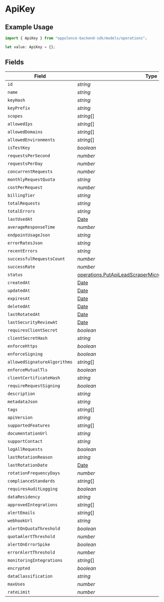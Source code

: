 # ApiKey

## Example Usage

```typescript
import { ApiKey } from "oppulence-backend-sdk/models/operations";

let value: ApiKey = {};
```

## Fields

| Field                                                                                                                                    | Type                                                                                                                                     | Required                                                                                                                                 | Description                                                                                                                              |
| ---------------------------------------------------------------------------------------------------------------------------------------- | ---------------------------------------------------------------------------------------------------------------------------------------- | ---------------------------------------------------------------------------------------------------------------------------------------- | ---------------------------------------------------------------------------------------------------------------------------------------- |
| `id`                                                                                                                                     | *string*                                                                                                                                 | :heavy_minus_sign:                                                                                                                       | N/A                                                                                                                                      |
| `name`                                                                                                                                   | *string*                                                                                                                                 | :heavy_minus_sign:                                                                                                                       | N/A                                                                                                                                      |
| `keyHash`                                                                                                                                | *string*                                                                                                                                 | :heavy_minus_sign:                                                                                                                       | N/A                                                                                                                                      |
| `keyPrefix`                                                                                                                              | *string*                                                                                                                                 | :heavy_minus_sign:                                                                                                                       | N/A                                                                                                                                      |
| `scopes`                                                                                                                                 | *string*[]                                                                                                                               | :heavy_minus_sign:                                                                                                                       | N/A                                                                                                                                      |
| `allowedIps`                                                                                                                             | *string*[]                                                                                                                               | :heavy_minus_sign:                                                                                                                       | N/A                                                                                                                                      |
| `allowedDomains`                                                                                                                         | *string*[]                                                                                                                               | :heavy_minus_sign:                                                                                                                       | N/A                                                                                                                                      |
| `allowedEnvironments`                                                                                                                    | *string*[]                                                                                                                               | :heavy_minus_sign:                                                                                                                       | N/A                                                                                                                                      |
| `isTestKey`                                                                                                                              | *boolean*                                                                                                                                | :heavy_minus_sign:                                                                                                                       | N/A                                                                                                                                      |
| `requestsPerSecond`                                                                                                                      | *number*                                                                                                                                 | :heavy_minus_sign:                                                                                                                       | N/A                                                                                                                                      |
| `requestsPerDay`                                                                                                                         | *number*                                                                                                                                 | :heavy_minus_sign:                                                                                                                       | N/A                                                                                                                                      |
| `concurrentRequests`                                                                                                                     | *number*                                                                                                                                 | :heavy_minus_sign:                                                                                                                       | N/A                                                                                                                                      |
| `monthlyRequestQuota`                                                                                                                    | *string*                                                                                                                                 | :heavy_minus_sign:                                                                                                                       | N/A                                                                                                                                      |
| `costPerRequest`                                                                                                                         | *number*                                                                                                                                 | :heavy_minus_sign:                                                                                                                       | N/A                                                                                                                                      |
| `billingTier`                                                                                                                            | *string*                                                                                                                                 | :heavy_minus_sign:                                                                                                                       | N/A                                                                                                                                      |
| `totalRequests`                                                                                                                          | *string*                                                                                                                                 | :heavy_minus_sign:                                                                                                                       | N/A                                                                                                                                      |
| `totalErrors`                                                                                                                            | *string*                                                                                                                                 | :heavy_minus_sign:                                                                                                                       | N/A                                                                                                                                      |
| `lastUsedAt`                                                                                                                             | [Date](https://developer.mozilla.org/en-US/docs/Web/JavaScript/Reference/Global_Objects/Date)                                            | :heavy_minus_sign:                                                                                                                       | N/A                                                                                                                                      |
| `averageResponseTime`                                                                                                                    | *number*                                                                                                                                 | :heavy_minus_sign:                                                                                                                       | N/A                                                                                                                                      |
| `endpointUsageJson`                                                                                                                      | *string*                                                                                                                                 | :heavy_minus_sign:                                                                                                                       | N/A                                                                                                                                      |
| `errorRatesJson`                                                                                                                         | *string*                                                                                                                                 | :heavy_minus_sign:                                                                                                                       | N/A                                                                                                                                      |
| `recentErrors`                                                                                                                           | *string*                                                                                                                                 | :heavy_minus_sign:                                                                                                                       | N/A                                                                                                                                      |
| `successfulRequestsCount`                                                                                                                | *number*                                                                                                                                 | :heavy_minus_sign:                                                                                                                       | N/A                                                                                                                                      |
| `successRate`                                                                                                                            | *number*                                                                                                                                 | :heavy_minus_sign:                                                                                                                       | N/A                                                                                                                                      |
| `status`                                                                                                                                 | [operations.PutApiLeadScraperMicroserviceApiV1ApiKeysStatus](../../models/operations/putapileadscrapermicroserviceapiv1apikeysstatus.md) | :heavy_minus_sign:                                                                                                                       | N/A                                                                                                                                      |
| `createdAt`                                                                                                                              | [Date](https://developer.mozilla.org/en-US/docs/Web/JavaScript/Reference/Global_Objects/Date)                                            | :heavy_minus_sign:                                                                                                                       | N/A                                                                                                                                      |
| `updatedAt`                                                                                                                              | [Date](https://developer.mozilla.org/en-US/docs/Web/JavaScript/Reference/Global_Objects/Date)                                            | :heavy_minus_sign:                                                                                                                       | N/A                                                                                                                                      |
| `expiresAt`                                                                                                                              | [Date](https://developer.mozilla.org/en-US/docs/Web/JavaScript/Reference/Global_Objects/Date)                                            | :heavy_minus_sign:                                                                                                                       | N/A                                                                                                                                      |
| `deletedAt`                                                                                                                              | [Date](https://developer.mozilla.org/en-US/docs/Web/JavaScript/Reference/Global_Objects/Date)                                            | :heavy_minus_sign:                                                                                                                       | N/A                                                                                                                                      |
| `lastRotatedAt`                                                                                                                          | [Date](https://developer.mozilla.org/en-US/docs/Web/JavaScript/Reference/Global_Objects/Date)                                            | :heavy_minus_sign:                                                                                                                       | N/A                                                                                                                                      |
| `lastSecurityReviewAt`                                                                                                                   | [Date](https://developer.mozilla.org/en-US/docs/Web/JavaScript/Reference/Global_Objects/Date)                                            | :heavy_minus_sign:                                                                                                                       | N/A                                                                                                                                      |
| `requiresClientSecret`                                                                                                                   | *boolean*                                                                                                                                | :heavy_minus_sign:                                                                                                                       | N/A                                                                                                                                      |
| `clientSecretHash`                                                                                                                       | *string*                                                                                                                                 | :heavy_minus_sign:                                                                                                                       | N/A                                                                                                                                      |
| `enforceHttps`                                                                                                                           | *boolean*                                                                                                                                | :heavy_minus_sign:                                                                                                                       | N/A                                                                                                                                      |
| `enforceSigning`                                                                                                                         | *boolean*                                                                                                                                | :heavy_minus_sign:                                                                                                                       | N/A                                                                                                                                      |
| `allowedSignatureAlgorithms`                                                                                                             | *string*[]                                                                                                                               | :heavy_minus_sign:                                                                                                                       | N/A                                                                                                                                      |
| `enforceMutualTls`                                                                                                                       | *boolean*                                                                                                                                | :heavy_minus_sign:                                                                                                                       | N/A                                                                                                                                      |
| `clientCertificateHash`                                                                                                                  | *string*                                                                                                                                 | :heavy_minus_sign:                                                                                                                       | N/A                                                                                                                                      |
| `requireRequestSigning`                                                                                                                  | *boolean*                                                                                                                                | :heavy_minus_sign:                                                                                                                       | N/A                                                                                                                                      |
| `description`                                                                                                                            | *string*                                                                                                                                 | :heavy_minus_sign:                                                                                                                       | N/A                                                                                                                                      |
| `metadataJson`                                                                                                                           | *string*                                                                                                                                 | :heavy_minus_sign:                                                                                                                       | N/A                                                                                                                                      |
| `tags`                                                                                                                                   | *string*[]                                                                                                                               | :heavy_minus_sign:                                                                                                                       | N/A                                                                                                                                      |
| `apiVersion`                                                                                                                             | *string*                                                                                                                                 | :heavy_minus_sign:                                                                                                                       | N/A                                                                                                                                      |
| `supportedFeatures`                                                                                                                      | *string*[]                                                                                                                               | :heavy_minus_sign:                                                                                                                       | N/A                                                                                                                                      |
| `documentationUrl`                                                                                                                       | *string*                                                                                                                                 | :heavy_minus_sign:                                                                                                                       | N/A                                                                                                                                      |
| `supportContact`                                                                                                                         | *string*                                                                                                                                 | :heavy_minus_sign:                                                                                                                       | N/A                                                                                                                                      |
| `logAllRequests`                                                                                                                         | *boolean*                                                                                                                                | :heavy_minus_sign:                                                                                                                       | N/A                                                                                                                                      |
| `lastRotationReason`                                                                                                                     | *string*                                                                                                                                 | :heavy_minus_sign:                                                                                                                       | N/A                                                                                                                                      |
| `lastRotationDate`                                                                                                                       | [Date](https://developer.mozilla.org/en-US/docs/Web/JavaScript/Reference/Global_Objects/Date)                                            | :heavy_minus_sign:                                                                                                                       | N/A                                                                                                                                      |
| `rotationFrequencyDays`                                                                                                                  | *number*                                                                                                                                 | :heavy_minus_sign:                                                                                                                       | N/A                                                                                                                                      |
| `complianceStandards`                                                                                                                    | *string*[]                                                                                                                               | :heavy_minus_sign:                                                                                                                       | N/A                                                                                                                                      |
| `requiresAuditLogging`                                                                                                                   | *boolean*                                                                                                                                | :heavy_minus_sign:                                                                                                                       | N/A                                                                                                                                      |
| `dataResidency`                                                                                                                          | *string*                                                                                                                                 | :heavy_minus_sign:                                                                                                                       | N/A                                                                                                                                      |
| `approvedIntegrations`                                                                                                                   | *string*[]                                                                                                                               | :heavy_minus_sign:                                                                                                                       | N/A                                                                                                                                      |
| `alertEmails`                                                                                                                            | *string*[]                                                                                                                               | :heavy_minus_sign:                                                                                                                       | N/A                                                                                                                                      |
| `webhookUrl`                                                                                                                             | *string*                                                                                                                                 | :heavy_minus_sign:                                                                                                                       | N/A                                                                                                                                      |
| `alertOnQuotaThreshold`                                                                                                                  | *boolean*                                                                                                                                | :heavy_minus_sign:                                                                                                                       | N/A                                                                                                                                      |
| `quotaAlertThreshold`                                                                                                                    | *number*                                                                                                                                 | :heavy_minus_sign:                                                                                                                       | N/A                                                                                                                                      |
| `alertOnErrorSpike`                                                                                                                      | *boolean*                                                                                                                                | :heavy_minus_sign:                                                                                                                       | N/A                                                                                                                                      |
| `errorAlertThreshold`                                                                                                                    | *number*                                                                                                                                 | :heavy_minus_sign:                                                                                                                       | N/A                                                                                                                                      |
| `monitoringIntegrations`                                                                                                                 | *string*[]                                                                                                                               | :heavy_minus_sign:                                                                                                                       | N/A                                                                                                                                      |
| `encrypted`                                                                                                                              | *boolean*                                                                                                                                | :heavy_minus_sign:                                                                                                                       | N/A                                                                                                                                      |
| `dataClassification`                                                                                                                     | *string*                                                                                                                                 | :heavy_minus_sign:                                                                                                                       | N/A                                                                                                                                      |
| `maxUses`                                                                                                                                | *number*                                                                                                                                 | :heavy_minus_sign:                                                                                                                       | N/A                                                                                                                                      |
| `rateLimit`                                                                                                                              | *number*                                                                                                                                 | :heavy_minus_sign:                                                                                                                       | N/A                                                                                                                                      |